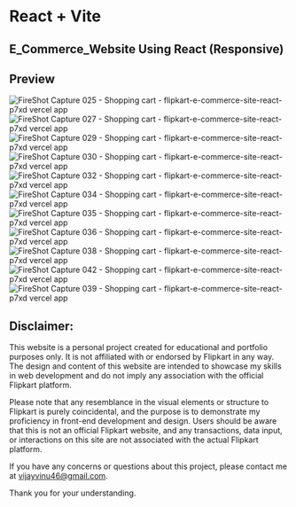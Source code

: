 # React + Vite

## E_Commerce_Website Using React (Responsive)

## Preview
![FireShot Capture 025 - Shopping cart - flipkart-e-commerce-site-react-p7xd vercel app](https://github.com/ViNu-23/flipkart-e-commerce-site-react/assets/59360964/f65727ca-b0e2-4b27-b8ea-7d0b09ba54ea)
![FireShot Capture 027 - Shopping cart - flipkart-e-commerce-site-react-p7xd vercel app](https://github.com/ViNu-23/flipkart-e-commerce-site-react/assets/59360964/d9d093f8-d8d4-4588-ad29-89cd830e5051)
![FireShot Capture 029 - Shopping cart - flipkart-e-commerce-site-react-p7xd vercel app](https://github.com/ViNu-23/flipkart-e-commerce-site-react/assets/59360964/5ad0cb62-1277-4f87-8db1-4a14235131bc)
![FireShot Capture 030 - Shopping cart - flipkart-e-commerce-site-react-p7xd vercel app](https://github.com/ViNu-23/flipkart-e-commerce-site-react/assets/59360964/9c71c7ce-f995-46ed-8477-b2f03934309a)
![FireShot Capture 032 - Shopping cart - flipkart-e-commerce-site-react-p7xd vercel app](https://github.com/ViNu-23/flipkart-e-commerce-site-react/assets/59360964/c2eb1cc5-820d-401c-b38d-96672ec941a7)
![FireShot Capture 034 - Shopping cart - flipkart-e-commerce-site-react-p7xd vercel app](https://github.com/ViNu-23/flipkart-e-commerce-site-react/assets/59360964/45093d26-0aec-4166-95e4-b8bdebc9f3ac)
![FireShot Capture 035 - Shopping cart - flipkart-e-commerce-site-react-p7xd vercel app](https://github.com/ViNu-23/flipkart-e-commerce-site-react/assets/59360964/63e720a1-8a3e-4455-b0c3-9b2630237a0c)
![FireShot Capture 036 - Shopping cart - flipkart-e-commerce-site-react-p7xd vercel app](https://github.com/ViNu-23/flipkart-e-commerce-site-react/assets/59360964/c71de515-9f6a-4213-9a01-9cb8e0753feb)
![FireShot Capture 038 - Shopping cart - flipkart-e-commerce-site-react-p7xd vercel app](https://github.com/ViNu-23/flipkart-e-commerce-site-react/assets/59360964/d63b70df-2831-4466-8ea8-adf234b31dc2)
![FireShot Capture 042 - Shopping cart - flipkart-e-commerce-site-react-p7xd vercel app](https://github.com/ViNu-23/flipkart-e-commerce-site-react/assets/59360964/cc19b541-dbc3-4a8a-9969-945ca375bb75)
![FireShot Capture 039 - Shopping cart - flipkart-e-commerce-site-react-p7xd vercel app](https://github.com/ViNu-23/flipkart-e-commerce-site-react/assets/59360964/14430619-7a8d-4b49-a058-1f96ac53e50c)


## Disclaimer:

This website is a personal project created for educational and portfolio purposes only. It is not affiliated with or endorsed by Flipkart in any way. The design and content of this website are intended to showcase my skills in web development and do not imply any association with the official Flipkart platform.</br>

Please note that any resemblance in the visual elements or structure to Flipkart is purely coincidental, and the purpose is to demonstrate my proficiency in front-end development and design. Users should be aware that this is not an official Flipkart website, and any transactions, data input, or interactions on this site are not associated with the actual Flipkart platform.</br>

If you have any concerns or questions about this project, please contact me at vijayvinu46@gmail.com.</br>

Thank you for your understanding.
